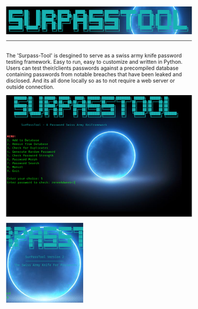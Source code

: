 ![logox.png](https://github.com/anthonymcwhite/surpass-tool/blob/main/media/logoX.png)
<hr noshadow>
<br>
The 'Surpass-Tool' is desgined to serve as a swiss army knife password testing framework. Easy to run, easy to customize and written in Python. Users can test their/clients passwords against a precompiled database containing passwords from notable breaches that have been leaked and disclosed. And its all done locally so as to not require a web server or outside connection.
<br>

![v2-2.png](https://github.com/anthonymcwhite/surpass-tool/blob/main/media/v2-2.png)
<br>

![randomV2.png](https://github.com/anthonymcwhite/surpass-tool/blob/main/media/randomV2.png)
